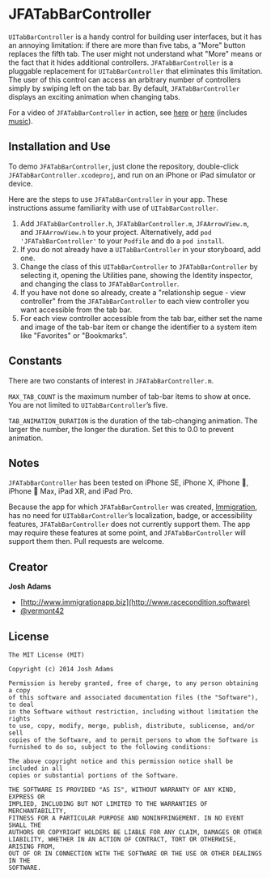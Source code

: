 JFATabBarController
===================

`UITabBarController` is a handy control for building user interfaces, but it has an annoying limitation: if there are more than five tabs, a "More" button replaces the fifth tab. The user might not understand what "More" means or the fact that it hides additional controllers. `JFATabBarController` is a pluggable replacement for `UITabBarController` that eliminates this limitation. The user of this control can access an arbitrary number of controllers simply by swiping left on the tab bar. By default, `JFATabBarController` displays an exciting animation when changing tabs.

For a video of `JFATabBarController` in action, see [here](https://vimeo.com/102583744) or [here](https://vimeo.com/111125796) (includes [music](https://incompetech.com)).

## Installation and Use
To demo `JFATabBarController`, just clone the repository, double-click `JFATabBarController.xcodeproj`, and run on an iPhone or iPad simulator or device.

Here are the steps to use `JFATabBarController` in your app. These instructions assume familiarity with use of `UITabBarController`.

1. Add `JFATabBarController.h`, `JFATabBarController.m`, `JFAArrowView.m`, and `JFAArrowView.h` to your project. Alternatively, add `pod 'JFATabBarController'` to your `Podfile` and do a `pod install`.
2. If you do not already have a `UITabBarController` in your storyboard, add one.
3. Change the class of this `UITabBarController` to `JFATabBarController` by selecting it, opening the Utilities pane, showing the Identity inspector, and changing the class to `JFATabBarController`.
4. If you have not done so already, create a "relationship segue - view controller" from the `JFATabBarController` to each view controller you want accessible from the tab bar.
5. For each view controller accessible from the tab bar, either set the name and image of the tab-bar item or change the identifier to a system item like "Favorites" or "Bookmarks".

## Constants
There are two constants of interest in `JFATabBarController.m`.

`MAX_TAB_COUNT` is the maximum number of tab-bar items to show at once. You are not limited to `UITabBarController`’s five.

`TAB_ANIMATION_DURATION` is the duration of the tab-changing animation. The larger the number, the longer the duration. Set this to 0.0 to prevent animation.

## Notes
`JFATabBarController` has been tested on iPhone SE, iPhone X, iPhone 🎾, iPhone 🎾 Max, iPad XR, and iPad Pro.

Because the app for which `JFATabBarController` was created, [Immigration](https://itunes.apple.com/us/app/immigration/id777319358), has no need for `UITabBarController`’s localization, badge, or accessibility features, `JFATabBarController` does not currently support them. The app may require these features at some point, and `JFATabBarController` will support them then. Pull requests are welcome.

## Creator

**Josh Adams**
* [http://www.immigrationapp.biz](http://www.racecondition.software)
* [@vermont42](https://twitter.com/vermont42)

## License
```
The MIT License (MIT)

Copyright (c) 2014 Josh Adams

Permission is hereby granted, free of charge, to any person obtaining a copy
of this software and associated documentation files (the "Software"), to deal
in the Software without restriction, including without limitation the rights
to use, copy, modify, merge, publish, distribute, sublicense, and/or sell
copies of the Software, and to permit persons to whom the Software is
furnished to do so, subject to the following conditions:

The above copyright notice and this permission notice shall be included in all
copies or substantial portions of the Software.

THE SOFTWARE IS PROVIDED "AS IS", WITHOUT WARRANTY OF ANY KIND, EXPRESS OR
IMPLIED, INCLUDING BUT NOT LIMITED TO THE WARRANTIES OF MERCHANTABILITY,
FITNESS FOR A PARTICULAR PURPOSE AND NONINFRINGEMENT. IN NO EVENT SHALL THE
AUTHORS OR COPYRIGHT HOLDERS BE LIABLE FOR ANY CLAIM, DAMAGES OR OTHER
LIABILITY, WHETHER IN AN ACTION OF CONTRACT, TORT OR OTHERWISE, ARISING FROM,
OUT OF OR IN CONNECTION WITH THE SOFTWARE OR THE USE OR OTHER DEALINGS IN THE
SOFTWARE.
```
